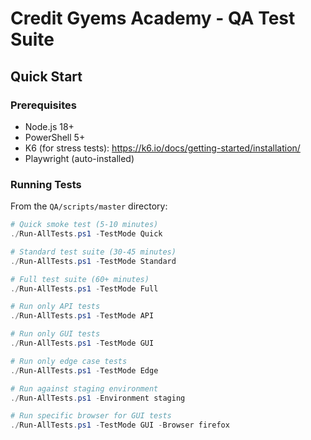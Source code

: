 # Credit Gyems Academy - QA Test Suite

## Quick Start

### Prerequisites
- Node.js 18+
- PowerShell 5+
- K6 (for stress tests): https://k6.io/docs/getting-started/installation/
- Playwright (auto-installed)

### Running Tests

From the `QA/scripts/master` directory:

```powershell
# Quick smoke test (5-10 minutes)
./Run-AllTests.ps1 -TestMode Quick

# Standard test suite (30-45 minutes)
./Run-AllTests.ps1 -TestMode Standard

# Full test suite (60+ minutes)
./Run-AllTests.ps1 -TestMode Full

# Run only API tests
./Run-AllTests.ps1 -TestMode API

# Run only GUI tests
./Run-AllTests.ps1 -TestMode GUI

# Run only edge case tests
./Run-AllTests.ps1 -TestMode Edge

# Run against staging environment
./Run-AllTests.ps1 -Environment staging

# Run specific browser for GUI tests
./Run-AllTests.ps1 -TestMode GUI -Browser firefox